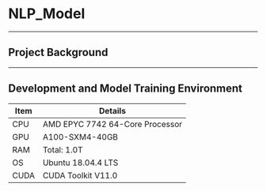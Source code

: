 # NLP_Model

---
## Project Background



---
## Development and Model Training Environment


| Item            | Details                                  |
|-----------------|--------------------------------------------------|
| CPU               | AMD EPYC 7742 64-Core Processor                  |
| GPU               | A100-SXM4-40GB                                  |
| RAM               | Total: 1.0T|
| OS          | Ubuntu 18.04.4 LTS|
| CUDA              | CUDA Toolkit V11.0 |

